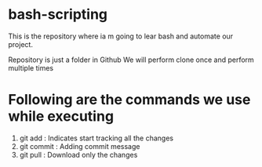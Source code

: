 # bash-scripting

This is the repository where ia m going to lear bash and automate our project.

Repository is just a folder in Github
We will perform clone once and perform multiple times

# Following are the commands we use while executing
   
   1. git add    : Indicates start tracking all the changes
   2. git commit : Adding commit message
   3. git pull   : Download only the changes
   